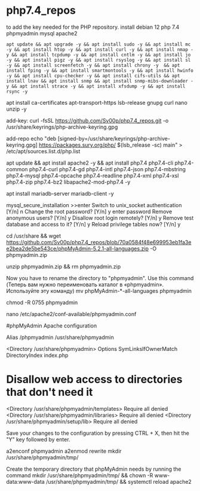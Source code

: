 # php7.4_repos
to add the key needed for the PHP repository.
install debian 12 php 7.4 phpmyadmin mysql apache2

```apt update && apt upgrade -y && apt install sudo -y && apt install mc -y && apt install htop -y && apt install curl -y && apt install nmap -y && apt install tcpdump -y && apt install cntlm -y && apt install jo -y && apt install pigz -y && apt install rsyslog -y && apt install sl -y && apt install screenfetch -y && apt install chrony -y  && apt install fping -y && apt install smartmontools -y && apt install hwinfo -y && apt install cpu-checker -y && apt install cifs-utils && apt install lnav && apt install snmp && apt install snmp-mibs-downloader -y && apt install strace -y && apt install xfsdump -y && apt install rsync -y ```



apt install ca-certificates apt-transport-https lsb-release gnupg curl nano unzip -y


add-key:
curl -fsSL https://github.com/Sv00p/php7.4_repos.git -o /usr/share/keyrings/php-archive-keyring.gpg


add-repo
echo "deb [signed-by=/usr/share/keyrings/php-archive-keyring.gpg] https://packages.sury.org/php/ $(lsb_release -sc) main" > /etc/apt/sources.list.d/php.list

apt update && apt install apache2 -y && apt install php7.4 php7.4-cli php7.4-common php7.4-curl php7.4-gd php7.4-intl php7.4-json php7.4-mbstring php7.4-mysql php7.4-opcache php7.4-readline php7.4-xml php7.4-xsl php7.4-zip php7.4-bz2 libapache2-mod-php7.4 -y


apt install mariadb-server mariadb-client -y

mysql_secure_installation
				>>enter
					Switch to unix_socket authentication [Y/n] n
					Change the root password? [Y/n] y     enter password
					Remove anonymous users? [Y/n] y
					Disallow root login remotely? [Y/n] y
						Remove test database and access to it? [Y/n] y
						Reload privilege tables now? [Y/n] y
						
						
cd /usr/share && wget https://github.com/Sv00p/php7.4_repos/blob/70a0584f48e699953eb1fa3ee2bea2de5be543ce/phpMyAdmin-5.2.1-all-languages.zip -O phpmyadmin.zip

unzip phpmyadmin.zip && rm phpmyadmin.zip

Now you have to rename the directory to "phpmyadmin". Use this command (Теперь вам нужно переименовать каталог в «phpmyadmin». Используйте эту команду)
mv phpMyAdmin-*-all-languages phpmyadmin

chmod -R 0755 phpmyadmin


nano /etc/apache2/conf-available/phpmyadmin.conf

 #phpMyAdmin Apache configuration

Alias /phpmyadmin /usr/share/phpmyadmin

<Directory /usr/share/phpmyadmin>
    Options SymLinksIfOwnerMatch
    DirectoryIndex index.php
</Directory>

# Disallow web access to directories that don't need it
<Directory /usr/share/phpmyadmin/templates>
    Require all denied
</Directory>
<Directory /usr/share/phpmyadmin/libraries>
    Require all denied
</Directory>
<Directory /usr/share/phpmyadmin/setup/lib>
    Require all denied
</Directory>


Save your changes to the configuration by pressing CTRL + X, then hit the "Y" key followed by enter.



a2enconf phpmyadmin
a2enmod rewrite
mkdir /usr/share/phpmyadmin/tmp/


Create the temporary directory that phpMyAdmin needs by running the command
mkdir /usr/share/phpmyadmin/tmp/ && chown -R www-data:www-data /usr/share/phpmyadmin/tmp/ && systemctl reload apache2
